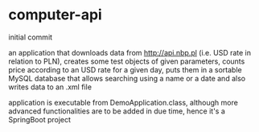 # computer-api
initial commit 

an application that downloads data from http://api.nbp.pl (i.e. USD rate in relation to PLN), creates some test objects of given parameters, counts price according to an USD rate for a given day, puts them in a sortable MySQL database that allows searching using a name or a date and also writes data to an .xml file

application is executable from DemoApplication.class, although more advanced functionalities are to be added in due time, hence it's a SpringBoot project 

